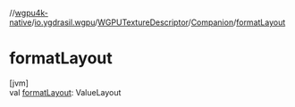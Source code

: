 //[wgpu4k-native](../../../../index.md)/[io.ygdrasil.wgpu](../../index.md)/[WGPUTextureDescriptor](../index.md)/[Companion](index.md)/[formatLayout](format-layout.md)

# formatLayout

[jvm]\
val [formatLayout](format-layout.md): ValueLayout